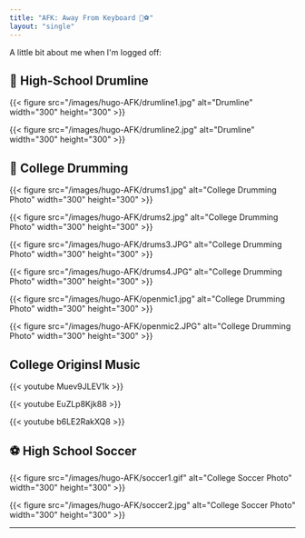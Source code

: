 ```yaml
---
title: "AFK: Away From Keyboard 🥁⚽"
layout: "single"
---
```


A little bit about me when I'm logged off:

## 🥁 High-School Drumline

{{< figure src="/images/hugo-AFK/drumline1.jpg" alt="Drumline" width="300" height="300" >}}

{{< figure src="/images/hugo-AFK/drumline2.jpg" alt="Drumline" width="300" height="300" >}}

## 🥁 College Drumming

{{< figure src="/images/hugo-AFK/drums1.jpg" alt="College Drumming Photo" width="300" height="300" >}}

{{< figure src="/images/hugo-AFK/drums2.jpg" alt="College Drumming Photo" width="300" height="300" >}}

{{< figure src="/images/hugo-AFK/drums3.JPG" alt="College Drumming Photo" width="300" height="300" >}}

{{< figure src="/images/hugo-AFK/drums4.JPG" alt="College Drumming Photo" width="300" height="300" >}}

{{< figure src="/images/hugo-AFK/openmic1.jpg" alt="College Drumming Photo" width="300" height="300" >}}

{{< figure src="/images/hugo-AFK/openmic2.JPG" alt="College Drumming Photo" width="300" height="300" >}}

## College Originsl Music

{{< youtube Muev9JLEV1k >}}

{{< youtube EuZLp8Kjk88 >}}

{{< youtube b6LE2RakXQ8 >}}

## ⚽ High School Soccer

{{< figure src="/images/hugo-AFK/soccer1.gif" alt="College Soccer Photo" width="300" height="300" >}}

{{< figure src="/images/hugo-AFK/soccer2.jpg" alt="College Soccer Photo" width="300" height="300" >}}

---
